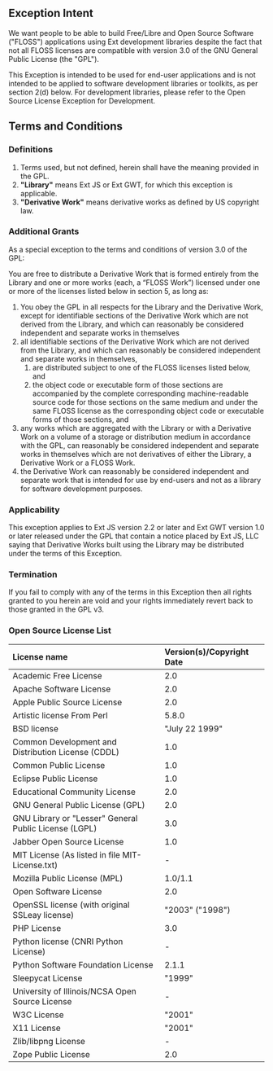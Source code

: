 ## Exception Intent

We want people to be able to build Free/Libre and Open Source Software ("FLOSS") applications using Ext development libraries despite the fact that not all FLOSS licenses are compatible with version 3.0 of the GNU General Public License (the "GPL").

This Exception is intended to be used for end-user applications and is not intended to be applied to software development libraries or toolkits, as per section 2(d) below. For development libraries, please refer to the Open Source License Exception for Development.

## Terms and Conditions

### Definitions

1. Terms used, but not defined, herein shall have the meaning provided in the GPL.
1. **"Library"** means Ext JS or Ext GWT, for which this exception is applicable.
1. **"Derivative Work"** means derivative works as defined by US copyright law.

### Additional Grants

As a special exception to the terms and conditions of version 3.0 of the GPL:

You are free to distribute a Derivative Work that is formed entirely from the Library and one or more works (each, a “FLOSS Work”) licensed under one or more of the licenses listed below in section 5, as long as:

1. You obey the GPL in all respects for the Library and the Derivative Work, except for identifiable sections of the Derivative Work which are not derived from the Library, and which can reasonably be considered independent and separate works in themselves
1. all identifiable sections of the Derivative Work which are not derived from the Library, and which can reasonably be considered independent and separate works in themselves,
   1. are distributed subject to one of the FLOSS licenses listed below, and
   1. the object code or executable form of those sections are accompanied by the complete corresponding machine-readable source code for those sections on the same medium and under the same FLOSS license as the corresponding object code or executable forms of those sections, and
1. any works which are aggregated with the Library or with a Derivative Work on a volume of a storage or distribution medium in accordance with the GPL, can reasonably be considered independent and separate works in themselves which are not derivatives of either the Library, a Derivative Work or a FLOSS Work.
1. the Derivative Work can reasonably be considered independent and separate work that is intended for use by end-users and not as a library for software development purposes.

### Applicability

This exception applies to Ext JS version 2.2 or later and Ext GWT version 1.0 or later released under the GPL that contain a notice placed by Ext JS, LLC saying that Derivative Works built using the Library may be distributed under the terms of this Exception.

### Termination

If you fail to comply with any of the terms in this Exception then all rights granted to you herein are void and your rights immediately revert back to those granted in the GPL v3.

### Open Source License List

| License name  | Version(s)/Copyright Date  |
|:--------------|:---------------------------|
| Academic Free License	 | 2.0  |
| Apache Software License	 |	2.0 |
| Apple Public Source License	 |	2.0 |
| Artistic license	From Perl	 | 5.8.0 |
| BSD license	 |	"July 22 1999" |
| Common Development and Distribution License (CDDL)	 |	1.0 |
| Common Public License	 |	1.0 |
| Eclipse Public License	 |	1.0 |
| Educational Community License	 |	2.0 |
| GNU General Public License (GPL)	 |	2.0 |
| GNU Library or "Lesser" General Public License (LGPL)	 |	3.0 |
| Jabber Open Source License	 |	1.0 |
| MIT License (As listed in file MIT-License.txt)	 |	- |
| Mozilla Public License (MPL)	 |	1.0/1.1 |
| Open Software License	 |	2.0 |
| OpenSSL license (with original SSLeay license)	 |	"2003" ("1998") |
| PHP License	 |	3.0 |
| Python license (CNRI Python License)	 |	- |
| Python Software Foundation License	 |	2.1.1 |
| Sleepycat License	 |	"1999" |
| University of Illinois/NCSA Open Source License	 |	- |
| W3C License	 |	"2001" |
| X11 License	 |	"2001" |
| Zlib/libpng License	 |	- |
| Zope Public License	 |	2.0 |
